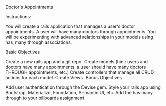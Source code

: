 Doctor's Appointments

 

Instructions:

You will create a rails application that manages a user's doctor appointments. A user will have many doctors through appointments. You will be experimenting with advanced relationships in your models using has_many through associations.

 

Basic Objectives

Create a new rails app and a git repo.
Create models (hint: users and doctors have many appointments, a user should have many doctors THROUGH appointments, etc.)
Create controllers that manage all CRUD actions for each model.
Create Views.
Bonus Objectives

Add user authentication through the Devise gem.
Style your rails app using Bootstrap, Materialize, Foundation, Semantic UI, etc.
Add the has many through to your billboards assignment